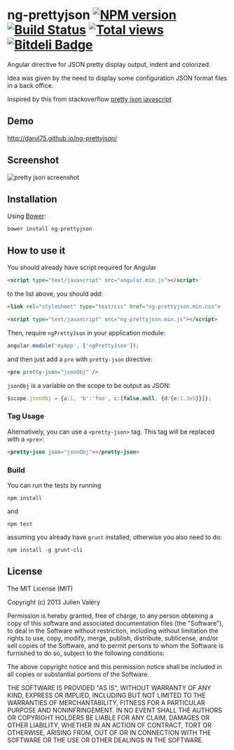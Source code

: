 ng-prettyjson [![NPM version](https://badge.fury.io/js/ng-prettyjson.png)](http://badge.fury.io/js/ng-prettyjson) [![Build Status](https://travis-ci.org/darul75/ng-prettyjson.png?branch=master)](https://travis-ci.org/darul75/ng-prettyjson) [![Total views](https://sourcegraph.com/api/repos/github.com/darul75/ng-prettyjson/counters/views.png)](https://sourcegraph.com/github.com/darul75/ng-prettyjson) [![Bitdeli Badge](https://d2weczhvl823v0.cloudfront.net/darul75/ng-prettyjson/trend.png)](https://bitdeli.com/free "Bitdeli Badge")
=====================

Angular directive for JSON pretty display output, indent and colorized.

Idea was given by the need to display some configuration JSON format files in a back office.

Inspired by this from stackoverflow
[pretty json javascript](http://stackoverflow.com/questions/4810841/json-pretty-print-using-javascript)

Demo
------------
http://darul75.github.io/ng-prettyjson/


Screenshot
------------
![pretty json screenshot](http://darul75.github.io/ng-prettyjson/images/capture.png "pretty json screenshot")

Installation
------------

Using [Bower](http://bower.io):

```
bower install ng-prettyjson
```

How to use it
-------------

You should already have script required for Angular

```html
<script type="text/javascript" src="angular.min.js"></script>
```

to the list above, you should add:

```html
<link rel="stylesheet" type="text/css" href="ng-prettyjson.min.css">
```

```html
<script type="text/javascript" src="ng-prettyjson.min.js"></script>
```

Then, require `ngPrettyJson` in your application module:

```javascript
angular.module('myApp', ['ngPrettyJson']);
```

and then just add a `pre` with `pretty-json` directive:

```html
<pre pretty-json="jsonObj" />
```

`jsonObj` is a variable on the scope to be output as JSON:

```javascript
$scope.jsonObj = {a:1, 'b':'foo', c:[false,null, {d:{e:1.3e5}}]};
```

### Tag Usage

Alternatively, you can use a `<pretty-json>` tag.  This tag will be replaced with a `<pre>`:

```html
<pretty-json json="jsonObj"></pretty-json>
```

### Build

You can run the tests by running

```
npm install
```
and
```
npm test
```

assuming you already have `grunt` installed, otherwise you also need to do:

```
npm install -g grunt-cli
```

## License

The MIT License (MIT)

Copyright (c) 2013 Julien Valéry

Permission is hereby granted, free of charge, to any person obtaining a copy
of this software and associated documentation files (the "Software"), to deal
in the Software without restriction, including without limitation the rights
to use, copy, modify, merge, publish, distribute, sublicense, and/or sell
copies of the Software, and to permit persons to whom the Software is
furnished to do so, subject to the following conditions:

The above copyright notice and this permission notice shall be included in
all copies or substantial portions of the Software.

THE SOFTWARE IS PROVIDED "AS IS", WITHOUT WARRANTY OF ANY KIND, EXPRESS OR
IMPLIED, INCLUDING BUT NOT LIMITED TO THE WARRANTIES OF MERCHANTABILITY,
FITNESS FOR A PARTICULAR PURPOSE AND NONINFRINGEMENT. IN NO EVENT SHALL THE
AUTHORS OR COPYRIGHT HOLDERS BE LIABLE FOR ANY CLAIM, DAMAGES OR OTHER
LIABILITY, WHETHER IN AN ACTION OF CONTRACT, TORT OR OTHERWISE, ARISING FROM,
OUT OF OR IN CONNECTION WITH THE SOFTWARE OR THE USE OR OTHER DEALINGS IN
THE SOFTWARE.





